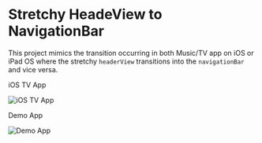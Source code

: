 # Stretchy HeadeView to NavigationBar

This project mimics the transition occurring in both Music/TV app on iOS or iPad OS where the stretchy `headerView` transitions into the `navigationBar` and vice versa.


iOS TV App

![iOS TV App](Resources/GIFs/tv-app.gif)



Demo App

![Demo App](Resources/GIFs/demo.gif)
